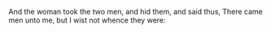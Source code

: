 And the woman took the two men, and hid them, and said thus, There came men unto me, but I wist not whence they were:
